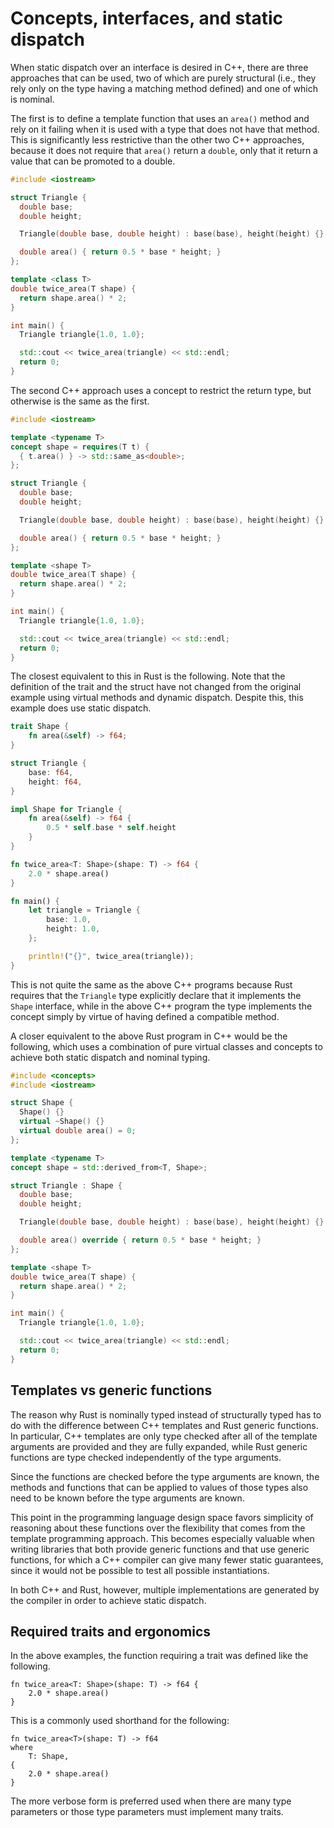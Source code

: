 # Concepts, interfaces, and static dispatch

When static dispatch over an interface is desired in C++, there are three
approaches that can be used, two of which are purely structural (i.e., they rely
only on the type having a matching method defined) and one of which is nominal.

The first is to define a template function that uses an `area()` method and rely
on it failing when it is used with a type that does not have that method. This
is significantly less restrictive than the other two C++ approaches, because it
does not require that `area()` return a `double`, only that it return a value
that can be promoted to a double.

```c++
#include <iostream>

struct Triangle {
  double base;
  double height;

  Triangle(double base, double height) : base(base), height(height) {}

  double area() { return 0.5 * base * height; }
};

template <class T>
double twice_area(T shape) {
  return shape.area() * 2;
}

int main() {
  Triangle triangle{1.0, 1.0};

  std::cout << twice_area(triangle) << std::endl;
  return 0;
}
```

The second C++ approach uses a concept to restrict the return type, but
otherwise is the same as the first.

```c++
#include <iostream>

template <typename T>
concept shape = requires(T t) {
  { t.area() } -> std::same_as<double>;
};

struct Triangle {
  double base;
  double height;

  Triangle(double base, double height) : base(base), height(height) {}

  double area() { return 0.5 * base * height; }
};

template <shape T>
double twice_area(T shape) {
  return shape.area() * 2;
}

int main() {
  Triangle triangle{1.0, 1.0};

  std::cout << twice_area(triangle) << std::endl;
  return 0;
}
```

The closest equivalent to this in Rust is the following. Note that the
definition of the trait and the struct have not changed from the original
example using virtual methods and dynamic dispatch. Despite this, this example
does use static dispatch.

```rust
trait Shape {
    fn area(&self) -> f64;
}

struct Triangle {
    base: f64,
    height: f64,
}

impl Shape for Triangle {
    fn area(&self) -> f64 {
        0.5 * self.base * self.height
    }
}

fn twice_area<T: Shape>(shape: T) -> f64 {
    2.0 * shape.area()
}

fn main() {
    let triangle = Triangle {
        base: 1.0,
        height: 1.0,
    };

    println!("{}", twice_area(triangle));
}
```

This is not quite the same as the above C++ programs because Rust requires that
the `Triangle` type explicitly declare that it implements the `Shape` interface,
while in the above C++ program the type implements the concept simply by virtue
of having defined a compatible method.

A closer equivalent to the above Rust program in C++ would be the following,
which uses a combination of pure virtual classes and concepts to achieve both
static dispatch and nominal typing.

```c++
#include <concepts>
#include <iostream>

struct Shape {
  Shape() {}
  virtual ~Shape() {}
  virtual double area() = 0;
};

template <typename T>
concept shape = std::derived_from<T, Shape>;

struct Triangle : Shape {
  double base;
  double height;

  Triangle(double base, double height) : base(base), height(height) {}

  double area() override { return 0.5 * base * height; }
};

template <shape T>
double twice_area(T shape) {
  return shape.area() * 2;
}

int main() {
  Triangle triangle{1.0, 1.0};

  std::cout << twice_area(triangle) << std::endl;
  return 0;
}
```

## Templates vs generic functions

The reason why Rust is nominally typed instead of structurally typed has to do
with the difference between C++ templates and Rust generic functions. In
particular, C++ templates are only type checked after all of the template
arguments are provided and they are fully expanded, while Rust generic functions
are type checked independently of the type arguments.

Since the functions are checked before the type arguments are known, the methods
and functions that can be applied to values of those types also need to be known
before the type arguments are known.

This point in the programming language design space favors simplicity of
reasoning about these functions over the flexibility that comes from the
template programming approach. This becomes especially valuable when writing
libraries that both provide generic functions and that use generic functions,
for which a C++ compiler can give many fewer static guarantees, since it would
not be possible to test all possible instantiations.

In both C++ and Rust, however, multiple implementations are generated by the
compiler in order to achieve static dispatch.

## Required traits and ergonomics

In the above examples, the function requiring a trait was defined like the following.

```rust,ignore
fn twice_area<T: Shape>(shape: T) -> f64 {
    2.0 * shape.area()
}
```

This is a commonly used shorthand for the following:

```rust,ignore
fn twice_area<T>(shape: T) -> f64
where
    T: Shape,
{
    2.0 * shape.area()
}
```

The more verbose form is preferred used when there are many type parameters or
those type parameters must implement many traits.
